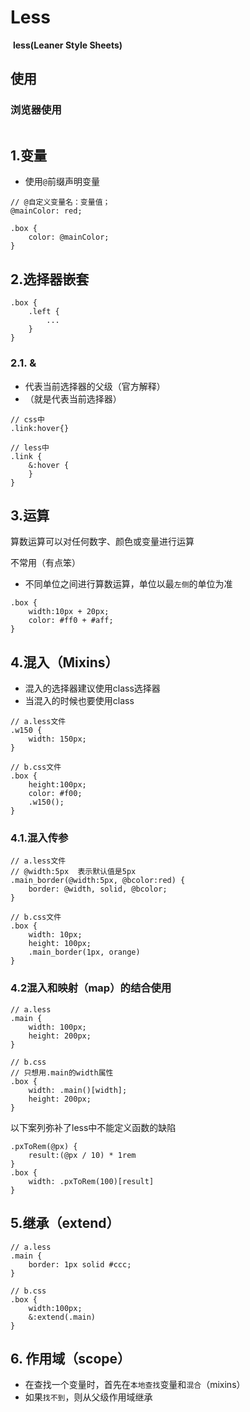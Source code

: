 # Less

​	**less(Leaner Style Sheets)**

## 使用

### 浏览器使用

```html

```

## 1.变量

* 使用```@```前缀声明变量

```less
// @自定义变量名：变量值；
@mainColor: red;

.box {
    color: @mainColor;
}
```

## 2.选择器嵌套

```less
.box {
    .left {
        ...
    }
}
```

### 2.1. &

* 代表当前选择器的父级（官方解释）
* （就是代表当前选择器）

```less
// css中
.link:hover{}

// less中
.link {
    &:hover {
    }
}
```



## 3.运算

算数运算可以对任何数字、颜色或变量进行运算

不常用（有点笨）

* 不同单位之间进行算数运算，单位以最```左侧```的单位为准

```less
.box {
    width:10px + 20px;
    color: #ff0 + #aff;
}
```



## 4.混入（Mixins）

* 混入的选择器建议使用class选择器
* 当混入的时候也要使用class

```less
// a.less文件
.w150 {
    width: 150px;
}

// b.css文件
.box {
    height:100px;
    color: #f00;
    .w150();
}
```

### 4.1.混入传参

```less
// a.less文件
// @width:5px  表示默认值是5px
.main_border(@width:5px, @bcolor:red) {
    border: @width, solid, @bcolor;
}

// b.css文件
.box {
    width: 10px;
    height: 100px;
    .main_border(1px, orange)
}
```

### 4.2混入和映射（map）的结合使用

```less
// a.less
.main {
    width: 100px;
    height: 200px;
}

// b.css
// 只想用.main的width属性
.box {
    width: .main()[width];
    height: 200px;
}
```

以下案列弥补了less中不能定义函数的缺陷

```less
.pxToRem(@px) {
    result:(@px / 10) * 1rem
}
.box {
    width: .pxToRem(100)[result]
}
```

## 5.继承（extend）

```less
// a.less
.main {
    border: 1px solid #ccc;
}

// b.css
.box {
    width:100px;
    &:extend(.main)
}

```

## 6. 作用域（scope）

* 在查找一个变量时，首先在```本地查找```变量和```混合```（mixins）
* 如果```找不到```，则从父级作用域继承

